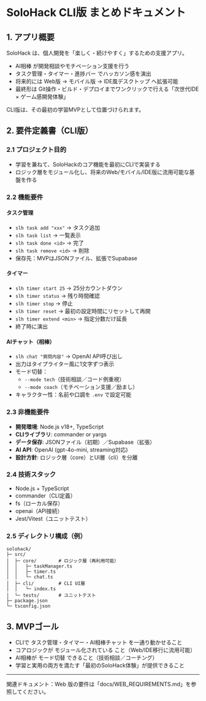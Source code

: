 # SoloHack CLI版 まとめドキュメント

## 1. アプリ概要

SoloHack は、個人開発を「楽しく・続けやすく」するための支援アプリ。

- AI相棒 が開発相談やモチベーション支援を行う
- タスク管理・タイマー・進捗バー でハッカソン感を演出
- 将来的には Web版 → モバイル版 → IDE風デスクトップ へ拡張可能
- 最終形は Git操作・ビルド・デプロイまでワンクリックで行える「次世代IDE × ゲーム感開発体験」

CLI版は、その最初の学習MVPとして位置づけられます。

## 2. 要件定義書（CLI版）

### 2.1 プロジェクト目的

- 学習を兼ねて、SoloHackのコア機能を最初にCLIで実装する
- ロジック層をモジュール化し、将来のWeb/モバイル/IDE版に流用可能な基盤を作る

### 2.2 機能要件

#### タスク管理

- `slh task add "xxx"` → タスク追加
- `slh task list` → 一覧表示
- `slh task done <id>` → 完了
- `slh task remove <id>` → 削除
- 保存先：MVPはJSONファイル、拡張でSupabase

#### タイマー

- `slh timer start 25` → 25分カウントダウン
- `slh timer status` → 残り時間確認
- `slh timer stop` → 停止
- `slh timer reset` → 最初の設定時間にリセットして再開
- `slh timer extend <min>` → 指定分数だけ延長
- 終了時に演出

#### AIチャット（相棒）

- `slh chat "質問内容"` → OpenAI API呼び出し
- 出力はタイプライター風に1文字ずつ表示
- モード切替：
  - `--mode tech`（技術相談／コード例重視）
  - `--mode coach`（モチベーション支援／励まし）
- キャラクター性：名前や口調を `.env` で設定可能

### 2.3 非機能要件

- **開発環境**: Node.js v18+, TypeScript
- **CLIライブラリ**: commander or yargs
- **データ保存**: JSONファイル（初期）／Supabase（拡張）
- **AI API**: OpenAI (gpt-4o-mini, streaming対応)
- **設計方針**: ロジック層（core）とUI層（cli）を分離

### 2.4 技術スタック

- Node.js + TypeScript
- commander（CLI定義）
- fs（ローカル保存）
- openai（API接続）
- Jest/Vitest（ユニットテスト）

### 2.5 ディレクトリ構成（例）

```
solohack/
├─ src/
│  ├─ core/        # ロジック層（再利用可能）
│  │   ├─ taskManager.ts
│  │   ├─ timer.ts
│  │   └─ chat.ts
│  ├─ cli/         # CLI UI層
│  │   └─ index.ts
│  └─ tests/       # ユニットテスト
├─ package.json
└─ tsconfig.json
```

## 3. MVPゴール

- CLIで タスク管理・タイマー・AI相棒チャット を一通り動かせること
- コアロジックが モジュール化されている こと（Web/IDE移行に流用可能）
- AI相棒が モード切替 できること（技術相談／コーチング）
- 学習と実用の両方を満たす「最初のSoloHack体験」が提供できること

---
関連ドキュメント：Web 版の要件は「docs/WEB_REQUIREMENTS.md」を参照してください。
